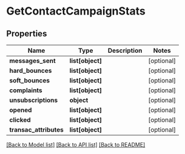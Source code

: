 # GetContactCampaignStats

## Properties
Name | Type | Description | Notes
------------ | ------------- | ------------- | -------------
**messages_sent** | **list[object]** |  | [optional] 
**hard_bounces** | **list[object]** |  | [optional] 
**soft_bounces** | **list[object]** |  | [optional] 
**complaints** | **list[object]** |  | [optional] 
**unsubscriptions** | **object** |  | [optional] 
**opened** | **list[object]** |  | [optional] 
**clicked** | **list[object]** |  | [optional] 
**transac_attributes** | **list[object]** |  | [optional] 

[[Back to Model list]](../README.md#documentation-for-models) [[Back to API list]](../README.md#documentation-for-api-endpoints) [[Back to README]](../README.md)

